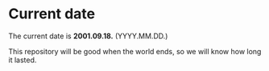 # Current date

The current date is **2001.09.18.** (YYYY.MM.DD.)

This repository will be good when the world ends, so we will know how long it lasted.